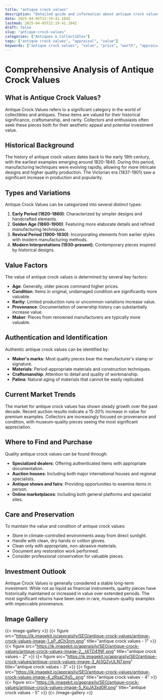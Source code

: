 ```yaml
---
title: "antique crock values"
description: "Detailed guide and information about antique crock values"
date: 2025-04-05T22:19:41.104Z
lastmod: 2025-04-05T22:19:41.104Z
draft: false
slug: "antique-crock-values"
categories: ["Antiques & Collectibles"]
tags: ["antique crock values", "appraisal", "value"]
keywords: ["antique crock values", "value", "price", "worth", "appraisal"]
---
```


# Comprehensive Analysis of Antique Crock Values

## What is Antique Crock Values?

Antique Crock Values refers to a significant category in the world of collectibles and antiques. These items are valued for their historical significance, craftsmanship, and rarity. Collectors and enthusiasts often seek these pieces both for their aesthetic appeal and potential investment value.

## Historical Background

The history of antique crock values dates back to the early 19th century, with the earliest examples emerging around 1820-1840. During this period, manufacturing techniques were evolving rapidly, allowing for more intricate designs and higher quality production. The Victorian era (1837-1901) saw a significant increase in production and popularity.

## Types and Variations

Antique Crock Values can be categorized into several distinct types:

1. **Early Period (1820-1860)**: Characterized by simpler designs and handcrafted elements.
2. **Golden Age (1860-1900)**: Featuring more elaborate details and refined manufacturing techniques.
3. **Revival Period (1900-1930)**: Incorporating elements from earlier styles with modern manufacturing methods.
4. **Modern Interpretations (1930-present)**: Contemporary pieces inspired by historical designs.

## Value Factors

The value of antique crock values is determined by several key factors:

- **Age**: Generally, older pieces command higher prices.
- **Condition**: Items in original, undamaged condition are significantly more valuable.
- **Rarity**: Limited production runs or uncommon variations increase value.
- **Provenance**: Documentation of ownership history can substantially increase value.
- **Maker**: Pieces from renowned manufacturers are typically more valuable.

## Authentication and Identification

Authentic antique crock values can be identified by:

- **Maker's marks**: Most quality pieces bear the manufacturer's stamp or signature.
- **Materials**: Period-appropriate materials and construction techniques.
- **Craftsmanship**: Attention to detail and quality of workmanship.
- **Patina**: Natural aging of materials that cannot be easily replicated.

## Current Market Trends

The market for antique crock values has shown steady growth over the past decade. Recent auction results indicate a 15-20% increase in value for premium examples. Collectors are increasingly focused on provenance and condition, with museum-quality pieces seeing the most significant appreciation.

## Where to Find and Purchase

Quality antique crock values can be found through:

- **Specialized dealers**: Offering authenticated items with appropriate documentation.
- **Auction houses**: Including both major international houses and regional specialists.
- **Antique shows and fairs**: Providing opportunities to examine items in person.
- **Online marketplaces**: Including both general platforms and specialist sites.

## Care and Preservation

To maintain the value and condition of antique crock values:

- Store in climate-controlled environments away from direct sunlight.
- Handle with clean, dry hands or cotton gloves.
- Clean only with appropriate, non-abrasive materials.
- Document any restoration work performed.
- Consider professional conservation for valuable pieces.

## Investment Outlook

Antique Crock Values is generally considered a stable long-term investment. While not as liquid as financial instruments, quality pieces have historically maintained or increased in value over extended periods. The most significant returns have been seen in rare, museum-quality examples with impeccable provenance.


## Image Gallery

{{< image-gallery >}}
  {{< figure src="https://ik.imagekit.io/appraisily/SEO/antique-crock-values/antique-crock-values-image-1_sP_dCh3nm.png" title="antique crock values - 1" >}}
  {{< figure src="https://ik.imagekit.io/appraisily/SEO/antique-crock-values/antique-crock-values-image-2__t4TD41NF.png" title="antique crock values - 2" >}}
  {{< figure src="https://ik.imagekit.io/appraisily/SEO/antique-crock-values/antique-crock-values-image-3_AI3QZyULN7.png" title="antique crock values - 3" >}}
  {{< figure src="https://ik.imagekit.io/appraisily/SEO/antique-crock-values/antique-crock-values-image-4_zRsaCXg5_.png" title="antique crock values - 4" >}}
  {{< figure src="https://ik.imagekit.io/appraisily/SEO/antique-crock-values/antique-crock-values-image-5_KpJA3xd0R.png" title="antique crock values - 5" >}}
{{< /image-gallery >}}

